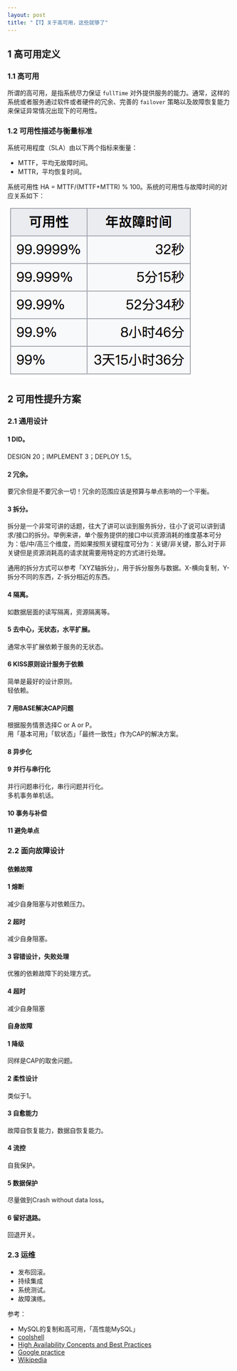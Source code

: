 ```yaml
---
layout: post
title: "【T】关于高可用，这些就够了"
---
```


## 1 高可用定义
### 1.1 高可用

所谓的高可用，是指系统尽力保证 `fullTime` 对外提供服务的能力。通常，这样的系统或者服务通过软件或者硬件的冗余、完善的 `failover` 策略以及故障恢复能力来保证异常情况出现下的可用性。

### 1.2 可用性描述与衡量标准

系统可用程度（SLA）由以下两个指标来衡量：
* MTTF，平均无故障时间。
* MTTR，平均恢复时间。

系统可用性 HA = MTTF/(MTTF+MTTR) % 100。系统的可用性与故障时间的对应关系如下：

![high_aviliablity](../resource/high_aviliablity/high-aviliablity.png)

## 2 可用性提升方案
### 2.1 通用设计
#### 1 DID。
DESIGN 20；IMPLEMENT 3；DEPLOY 1.5。

#### 2 冗余。
要冗余但是不要冗余一切！冗余的范围应该是预算与单点影响的一个平衡。

#### 3 拆分。
拆分是一个非常可讲的话题，往大了讲可以谈到服务拆分，往小了说可以讲到请求/接口的拆分。举例来讲，单个服务提供的接口中以资源消耗的维度基本可分为：低/中/高三个维度，而如果按照关键程度可分为：关键/非关键，那么对于非关键但是资源消耗高的请求就需要用特定的方式进行处理。

通用的拆分方式可以参考「XYZ轴拆分」，用于拆分服务与数据。X-横向复制，Y-拆分不同的东西，Z-拆分相近的东西。

#### 4 隔离。
如数据层面的读写隔离，资源隔离等。

#### 5 去中心，无状态，水平扩展。
通常水平扩展依赖于服务的无状态。

#### 6 KISS原则设计服务于依赖
简单是最好的设计原则。    
轻依赖。

#### 7 用BASE解决CAP问题
根据服务情景选择C or A or P。    
用「基本可用」「软状态」「最终一致性」作为CAP的解决方案。

#### 8 异步化
#### 9 并行与串行化
并行问题串行化，串行问题并行化。     
多机事务单机话。

#### 10 事务与补偿
#### 11 避免单点

### 2.2 面向故障设计

#### 依赖故障
#### 1 熔断
减少自身阻塞与对依赖压力。
#### 2 超时
减少自身阻塞。
#### 3 容错设计，失败处理
优雅的依赖故障下的处理方式。
#### 4 超时
减少自身阻塞

#### 自身故障
#### 1 降级
同样是CAP的取舍问题。
#### 2 柔性设计
类似于1。
#### 3 自愈能力
故障自恢复能力，数据自恢复能力。
#### 4 流控
自我保护。
#### 5 数据保护
尽量做到Crash without data loss。
#### 6 留好退路。
回退开关。

### 2.3 运维
* 发布回滚。
* 持续集成
* 系统测试。
* 故障演练。


参考：
* MySQL的复制和高可用，「高性能MySQL」
* [coolshell](http://coolshell.cn/articles/17459.html)
* [High Availability Concepts and Best Practices](https://docs.oracle.com/cd/A91202_01/901_doc/rac.901/a89867/pshavdtl.htm#10853)
* [Google practice](https://blog.coding.net/blog/architecture-concept-and-practice-from-Google)
* [Wikipedia](https://zh.wikipedia.org/wiki/%E9%AB%98%E5%8F%AF%E7%94%A8%E6%80%A7)
